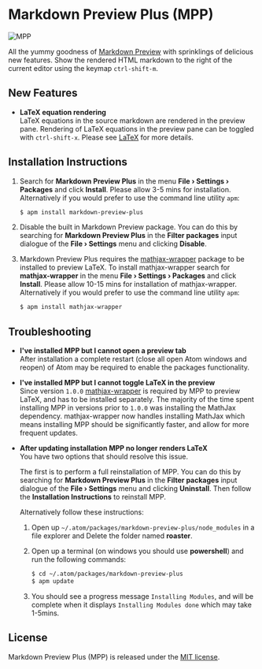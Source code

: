 # Markdown Preview Plus (MPP)

![MPP](https://raw.githubusercontent.com/Galadirith/markdown-preview-plus/master/imgs/mpp-full-res-invert.png)

All the yummy goodness of
[Markdown Preview](https://github.com/atom/markdown-preview) with sprinklings of
delicious new features. Show the rendered HTML markdown to the right of the
current editor using the keymap `ctrl-shift-m`.

## New Features

- **LaTeX equation rendering**  
  LaTeX equations in the source markdown are rendered in the preview pane.
  Rendering of LaTeX equations in the preview pane can be toggled with
  `ctrl-shift-x`. Please see [LaTeX](LATEX.md) for more details.

## Installation Instructions

1.  Search for **Markdown Preview Plus** in the menu **File &rsaquo; Settings
    &rsaquo; Packages** and click **Install**. Please allow 3-5 mins for
    installation. Alternatively if you would prefer to use the command line
    utility `apm`:

    ````bash
    $ apm install markdown-preview-plus
    ````

2.  Disable the built in Markdown Preview package. You can do this by searching
    for **Markdown Preview Plus** in the **Filter packages** input dialogue of
    the **File &rsaquo; Settings** menu and clicking **Disable**.

3.  Markdown Preview Plus requires the
    [mathjax-wrapper](https://github.com/Galadirith/mathjax-wrapper) package to
    be installed to preview LaTeX. To install mathjax-wrapper search for
    **mathjax-wrapper** in the menu **File &rsaquo; Settings &rsaquo; Packages**
    and click **Install**. Please allow 10-15 mins for installation of
    mathjax-wrapper. Alternatively if you would prefer to use the command line
    utility `apm`:

    ````bash
    $ apm install mathjax-wrapper
    ````

## Troubleshooting

- **I've installed MPP but I cannot open a preview tab**  
  After installation a complete restart (close all open Atom windows and reopen)
  of Atom may be required to enable the packages functionality.

- **I've installed MPP but I cannot toggle LaTeX in the preview**  
  Since version `1.0.0`
  [mathjax-wrapper](https://github.com/Galadirith/mathjax-wrapper) is required
  by MPP to preview LaTeX, and has to be installed separately.  The majority
  of the time spent installing MPP in versions prior to `1.0.0` was installing
  the MathJax dependency. mathjax-wrapper now handles installing MathJax which
  means installing MPP should be significantly faster, and allow for more
  frequent updates.

- **After updating installation MPP no longer renders LaTeX**  
  You have two options that should resolve this issue.

  The first is to perform a full reinstallation of MPP. You can do this by
  searching for **Markdown Preview Plus** in the **Filter packages** input
  dialogue of the **File &rsaquo; Settings** menu and clicking **Uninstall**.
  Then follow the **Installation Instructions** to reinstall MPP.

  Alternatively follow these instructions:

  1.  Open up `~/.atom/packages/markdown-preview-plus/node_modules` in a file
      explorer and Delete the folder named **roaster**.

  2.  Open up a terminal (on windows you should use **powershell**) and run the
      following commands:

      ````bash
      $ cd ~/.atom/packages/markdown-preview-plus
      $ apm update
      ````
  3.  You should see a progress message `Installing Modules`, and will be
      complete when it displays `Installing Modules done` which may take
      1-5mins.

## License

Markdown Preview Plus (MPP) is released under the [MIT license](LICENSE.md).
